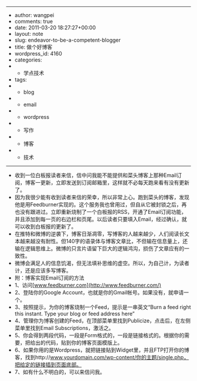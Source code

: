 - ---
- author: wangpei
- comments: true
- date: 2011-03-20 18:27:27+00:00
- layout: note
- slug: endeavor-to-be-a-competent-blogger
- title: 做个好博客
- wordpress_id: 4160
- categories:
- - 学点技术
- tags:
- - blog
- - email
- - wordpress
- - 写作
- - 博客
- - 技术
- ---
- 收到一位白板报读者来信，信中问我能不能提供和菜头博客上那种Email订阅，博客一更新，立即发送到订阅邮箱里，这样就不必每天跑来看有没有更新了。
- 因为我很少能有收到读者来信的荣幸，所以非常上心。跑到菜头的博客，发现他是用Feedburner实现的。这个服务我也曾用过，但自从它被封锁之后，再也没有跟进过。立即重新烧制了一个白板报的RSS，开通了Email订阅功能，并且添加到每一页的右边栏和页尾。以后读者只要填入Email，经过确认，就可以收到白板报的更新了。
- 在推特和微博的逆袭下，博客日渐凋零，写博客的人越来越少，人们阅读长文本越来越没有耐性。但140字的语录体与博客文章比，不但输在信息量上，还输在逻辑思维上。微博的只言片语留下巨大的逻辑鸿沟，损伤了文章应有的一致性。
- 微博会满足人的信息饥渴，但无法填补思维的虚空。所以，为自己计，为读者计，还是应该多写博客。
- 附：博客实现Email订阅的方法
- 1、访问[www.feedburner.com](http://www.feedburner.com/)
- 2、登陆你的Google Account，也就是你的Gmail帐号。如果没有，就申请一个。
- 3、按照提示，为你的博客烧制一个Feed，提示是一串英文“Burn a feed right this instant. Type your blog or feed address here”
- 4、管理你为博客创建的Feed，在顶部菜单里找到Publicize，点击后，在左侧菜单里找到Email Subscriptions，激活之。
- 5、你会得到两段代码，一段是Form格式的，一段是链接格式的。根据你的需要，把给出的代码，贴到你的博客页面模版上。
- 6、如果你用的是Wordpress，就把链接贴到Widget里，并且FTP打开你的博客，找到http://www.yourdomain.com/wp-content/你的主题/single.php，把给定的链接插到页面底部。
- 7、如有什么不明白的，可以来信问我。
